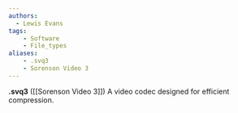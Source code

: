 ```yaml
---
authors:
  - Lewis Evans
tags:
    - Software
    - File_types
aliases:
    - .svq3
    - Sorenson Video 3
---
```

**.svq3** ([[Sorenson Video 3]]) A video codec designed for efficient compression.
